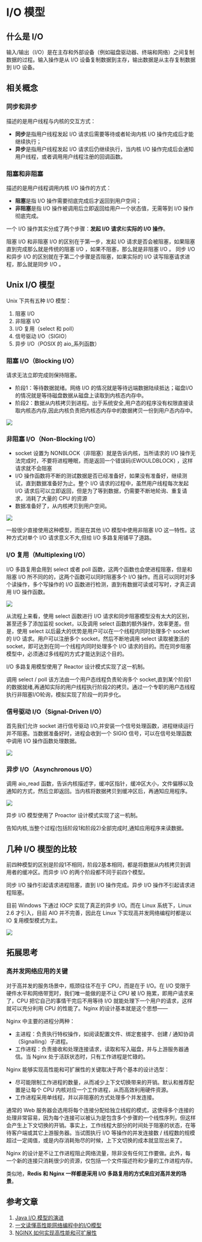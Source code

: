# I/O 模型

## 什么是 I/O

输入/输出（I/O）是在主存和外部设备（例如磁盘驱动器、终端和网络）之间复制数据的过程。输入操作是从 I/O 设备复制数据到主存，输出数据是从主存复制数据到 I/O 设备。

## 相关概念

### 同步和异步

描述的是用户线程与内核的交互方式：

- **同步**是指用户线程发起 I/O 请求后需要等待或者轮询内核 I/O 操作完成后才能继续执行；
- **异步**是指用户线程发起 I/O 请求后仍继续执行，当内核 I/O 操作完成后会通知用户线程，或者调用用户线程注册的回调函数。

### 阻塞和非阻塞

描述的是用户线程调用内核 I/O 操作的方式：

- **阻塞**是指 I/O 操作需要彻底完成后才返回到用户空间；
- **非阻塞**是指 I/O 操作被调用后立即返回给用户一个状态值，无需等到 I/O 操作彻底完成。

一个 I/O 操作其实分成了两个步骤：**发起 I/O 请求**和**实际的 I/O 操作**。 

阻塞 I/O 和非阻塞 I/O 的区别在于第一步，发起 I/O 请求是否会被阻塞，如果阻塞直到完成那么就是传统的阻塞 I/O ，如果不阻塞，那么就是非阻塞 I/O 。 同步 I/O 和异步 I/O 的区别就在于第二个步骤是否阻塞，如果实际的 I/O 读写阻塞请求进程，那么就是同步 I/O 。

## Unix I/O 模型

Unix 下共有五种 I/O 模型：

1. 阻塞 I/O
2. 非阻塞 I/O
3. I/O 复用（select 和 poll）
4. 信号驱动 I/O（SIGIO）
5. 异步 I/O（POSIX 的 aio_系列函数）

### 阻塞 I/O（Blocking I/O）

请求无法立即完成则保持阻塞。

- 阶段1：等待数据就绪。网络 I/O 的情况就是等待远端数据陆续抵达；磁盘I/O的情况就是等待磁盘数据从磁盘上读取到内核态内存中。
- 阶段2：数据从内核拷贝到进程。出于系统安全,用户态的程序没有权限直接读取内核态内存,因此内核负责把内核态内存中的数据拷贝一份到用户态内存中。

![](../img/os/blocking-io.png)

### 非阻塞 I/O（Non-Blocking I/O）

- socket 设置为 NONBLOCK（非阻塞）就是告诉内核，当所请求的 I/O 操作无法完成时，不要将进程睡眠，而是返回一个错误码(EWOULDBLOCK) ，这样请求就不会阻塞
- I/O 操作函数将不断的测试数据是否已经准备好，如果没有准备好，继续测试，直到数据准备好为止。整个 I/O 请求的过程中，虽然用户线程每次发起 I/O 请求后可以立即返回，但是为了等到数据，仍需要不断地轮询、重复请求，消耗了大量的 CPU 的资源
- 数据准备好了，从内核拷贝到用户空间。

![](../img/os/non-blocking-io.png)

一般很少直接使用这种模型，而是在其他 I/O 模型中使用非阻塞 I/O 这一特性。这种方式对单个 I/O 请求意义不大,但给 I/O 多路复用铺平了道路。

### I/O 复用（Multiplexing I/O）

I/O 多路复用会用到 select 或者 poll 函数，这两个函数也会使进程阻塞，但是和阻塞 I/O 所不同的的，这两个函数可以同时阻塞多个 I/O 操作。而且可以同时对多个读操作，多个写操作的 I/O 函数进行检测，直到有数据可读或可写时，才真正调用 I/O 操作函数。

![](../img/os/multiplexing-io.png)

从流程上来看，使用 select 函数进行 I/O 请求和同步阻塞模型没有太大的区别，甚至还多了添加监视 socket，以及调用 select 函数的额外操作，效率更差。但是，使用 select 以后最大的优势是用户可以在一个线程内同时处理多个 socket 的 I/O 请求。用户可以注册多个 socket，然后不断地调用 select 读取被激活的 socket，即可达到在同一个线程内同时处理多个 I/O 请求的目的。而在同步阻塞模型中，必须通过多线程的方式才能达到这个目的。

I/O 多路复用模型使用了 Reactor 设计模式实现了这一机制。

调用 select / poll 该方法由一个用户态线程负责轮询多个 socket,直到某个阶段1的数据就绪,再通知实际的用户线程执行阶段2的拷贝。通过一个专职的用户态线程执行非阻塞I/O轮询，模拟实现了阶段一的异步化。

### 信号驱动 I/O（Signal-Driven I/O）

首先我们允许 socket 进行信号驱动 I/O,并安装一个信号处理函数，进程继续运行并不阻塞。当数据准备好时，进程会收到一个 SIGIO 信号，可以在信号处理函数中调用 I/O 操作函数处理数据。

![](../img/os/signal-driven-io.png)

### 异步 I/O（Asynchronous I/O）

调用 aio_read 函数，告诉内核描述字，缓冲区指针，缓冲区大小，文件偏移以及通知的方式，然后立即返回。当内核将数据拷贝到缓冲区后，再通知应用程序。

![](../img/os/asynchronous-io.png)

异步 I/O 模型使用了 Proactor 设计模式实现了这一机制。

告知内核,当整个过程(包括阶段1和阶段2)全部完成时,通知应用程序来读数据。

## 几种 I/O 模型的比较

前四种模型的区别是阶段1不相同，阶段2基本相同，都是将数据从内核拷贝到调用者的缓冲区。而异步 I/O 的两个阶段都不同于前四个模型。

同步 I/O 操作引起请求进程阻塞，直到 I/O 操作完成。异步 I/O 操作不引起请求进程阻塞。

目前 Windows 下通过 IOCP 实现了真正的异步 I/O。而在 Linux 系统下，Linux 2.6 才引入，目前 AIO 并不完善，因此在 Linux 下实现高并发网络编程时都是以 IO 复用模型模式为主。

![](../img/os/comparison-of-the-five-io-models.png)

## 拓展思考

### 高并发网络应用的关键

对于高并发的服务场景中，瓶颈往往不在于 CPU，而是在于 I/O。在 I/O 受限于硬件水平和网络带宽时，我们唯一能做的是不让 CPU 被 I/O 拖累，即用户请求来了，CPU 把它自己的事情干完后不用等待 I/O 就能处理下一个用户的请求，这样就可以充分利用 CPU 的性能了。Nginx 的设计基本就是这个思想——

Nginx 中主要的进程分两种：

- 主进程：负责执行特权操作，如阅读配置文件、绑定套接字、创建 / 通知协调（Signalling）子进程。
- 工作进程：负责接收和处理连接请求，读取和写入磁盘，并与上游服务器通信。当 Nginx 处于活跃状态时，只有工作进程是忙碌的。

Nginx 能够实现高性能和可扩展性的关键取决于两个基本的设计选型：

- 尽可能限制工作进程的数量，从而减少上下文切换带来的开销。默认和推荐配置是让每个 CPU 内核对应一个工作进程，从而高效利用硬件资源。
- 工作进程采用单线程，并以非阻塞的方式处理多个并发连接。

通常的 Web 服务器会选用将每个连接分配给独立线程的模式，这使得多个连接的处理非常容易，因为每个连接可以被认为是包含多个步骤的一个线性序列，但这样会产生上下文切换的开销。事实上，工作线程大部分的时间处于阻塞的状态，在等待客户端或其它上游服务器。当试图执行 I/O 等操作的并发连接数 / 线程数的规模超过一定阈值，或是内存消耗殆尽的时候，上下文切换的成本就显现出来了。

Nginx 的设计是不让工作进程阻止网络流量，除非没有任何工作要做。此外，每一个新的连接只消耗很少的资源，仅包括一个文件描述符和少量的工作进程内存。

类似地，**Redis 和 Nginx 一样都是采用 I/O 多路复用的方式来应对高并发的场景**。

## 参考文章

1.  [Java I/O 模型的演进](https://waylau.com/java-io-model-evolution/)
2. [一文读懂高性能网络编程中的I/O模型](https://zhuanlan.zhihu.com/p/43933717)
3. [NGINX 如何实现高性能和可扩展性](https://www.infoq.cn/article/2015/06/nginx-design-performance-scale-)